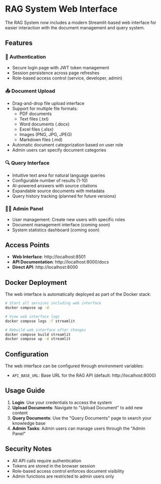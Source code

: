 # RAG System Web Interface

The RAG System now includes a modern Streamlit-based web interface for easier interaction with the document management and query system.

## Features

### 🔐 Authentication
- Secure login page with JWT token management
- Session persistence across page refreshes
- Role-based access control (service, developer, admin)

### 📤 Document Upload
- Drag-and-drop file upload interface
- Support for multiple file formats:
  - PDF documents
  - Text files (.txt)
  - Word documents (.docx)
  - Excel files (.xlsx)
  - Images (PNG, JPG, JPEG)
  - Markdown files (.md)
- Automatic document categorization based on user role
- Admin users can specify document categories

### 🔍 Query Interface
- Intuitive text area for natural language queries
- Configurable number of results (1-10)
- AI-powered answers with source citations
- Expandable source documents with metadata
- Query history tracking (planned for future versions)

### 👨‍💼 Admin Panel
- User management: Create new users with specific roles
- Document management interface (coming soon)
- System statistics dashboard (coming soon)

## Access Points

- **Web Interface**: http://localhost:8501
- **API Documentation**: http://localhost:8000/docs
- **Direct API**: http://localhost:8000

## Docker Deployment

The web interface is automatically deployed as part of the Docker stack:

```bash
# Start all services including web interface
docker compose up -d

# View web interface logs
docker compose logs -f streamlit

# Rebuild web interface after changes
docker compose build streamlit
docker compose up -d streamlit
```

## Configuration

The web interface can be configured through environment variables:

- `API_BASE_URL`: Base URL for the RAG API (default: http://localhost:8000)

## Usage Guide

1. **Login**: Use your credentials to access the system
2. **Upload Documents**: Navigate to "Upload Document" to add new content
3. **Query Documents**: Use the "Query Documents" page to search your knowledge base
4. **Admin Tasks**: Admin users can manage users through the "Admin Panel"

## Security Notes

- All API calls require authentication
- Tokens are stored in the browser session
- Role-based access control enforces document visibility
- Admin functions are restricted to admin users only